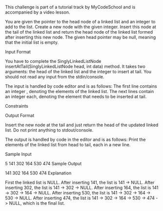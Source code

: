 This challenge is part of a tutorial track by MyCodeSchool and is accompanied by a video lesson.

You are given the pointer to the head node of a linked list and an integer to add to the list. Create a new node with the given integer. Insert this node at the tail of the linked list and return the head node of the linked list formed after inserting this new node. The given head pointer may be null, meaning that the initial list is empty.

Input Format

You have to complete the SinglyLinkedListNode insertAtTail(SinglyLinkedListNode head, int data) method. It takes two arguments: the head of the linked list and the integer to insert at tail. You should not read any input from the stdin/console.

The input is handled by code editor and is as follows:
The first line contains an integer , denoting the elements of the linked list.
The next  lines contain an integer each, denoting the element that needs to be inserted at tail.

Constraints

Output Format

Insert the new node at the tail and just return the head of the updated linked list. Do not print anything to stdout/console.

The output is handled by code in the editor and is as follows:
Print the elements of the linked list from head to tail, each in a new line.

Sample Input

5
141
302
164
530
474
Sample Output

141
302
164
530
474
Explanation

First the linked list is NULL. After inserting 141, the list is 141 -> NULL.
After inserting 302, the list is 141 -> 302 -> NULL.
After inserting 164, the list is 141 -> 302 -> 164 -> NULL.
After inserting 530, the list is 141 -> 302 -> 164 -> 530 -> NULL. After inserting 474, the list is 141 -> 302 -> 164 -> 530 -> 474 -> NULL, which is the final list.
